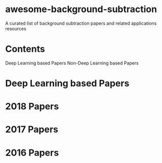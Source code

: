 # awesome-background-subtraction
A curated list of background subtraction papers and related applications resources
# Contents
Deep Learning based Papers
Non-Deep Learning based Papers

# Deep Learning based Papers
# 2018 Papers

# 2017 Papers
# 2016 Papers
